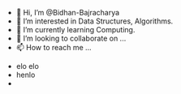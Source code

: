 - 👋 Hi, I’m @Bidhan-Bajracharya
- 👀 I’m interested in Data Structures, Algorithms.
- 🌱 I’m currently learning Computing.
- 💞️ I’m looking to collaborate on ...
- 📫 How to reach me ...

<!---
Bidhan-Bajracharya/Bidhan-Bajracharya is a ✨ special ✨ repository because its `README.md` (this file) appears on your GitHub profile.
You can click the Preview link to take a look at your changes.
--->

- elo elo
- henlo
-

